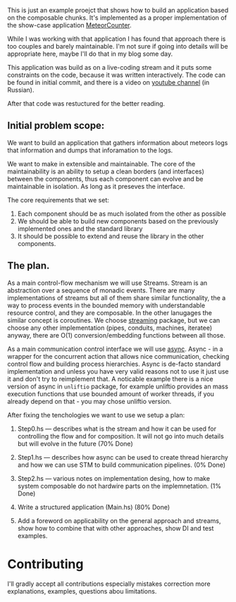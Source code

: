 This is just an example proejct that shows how to build an
application based on the composable chunks. It's implemented
as a proper implementation of the show-case application [MeteorCounter](https://github.com/graninas/Hydra/tree/master/app/MeteorCounter).

While I was working with that application I has found that approach there
is too couples and barely maintainable. I'm not sure if going into details
will be appropriate here, maybe I'll do that in my blog some day.

This application was build as on a live-coding stream and it puts some
constraints on the code, because it was written interactively. The code
can be found in initial commit, and there is a video on [youtube
channel](https://youtu.be/ECO0GJPw8Bo) (in Russian).


After that code was restuctured for the better reading.

## Initial problem scope:

We want to build an application that gathers information about meteors
logs that information and dumps that inforamation to the logs.

We want to make in extensible and maintainable. The core of the maintainability
is an ability to setup a clean borders (and interfaces) between the components,
thus each component can evolve and be maintainable in isolation. As long as it
preseves the interface. 

The core requirements that we set:

  1. Each component should be as much isolated from the other as possible
  2. We should be able to build new components based on the previously implemented
     ones and the standard library
  3. It should be possible to extend and reuse the library in the other components.

## The plan.

As a main control-flow mechanism we will use Streams. Stream is an abstraction over
a sequence of monadic events. There are many implementations of streams but all of
them share similar functionality, the a way to process events in the bounded memory
with understandable resource control, and they are composable. In the other lanugages
the similar concept is coroutines.
We choose [streaming](https://hackage.haskell.org/package/streaming) package, but
we can choose any other implementation (pipes, conduits, machines, iteratee) anyway,
there are O(1) conversion/embedding functions between all those.

As a main communication control interface we will use [async](https://hackage.haskell.org/package/async). Async - in a wrapper
for the concurrent action that allows nice communication, checking control flow and
building process hierarchies. Async is de-facto standard implementation and unless
you have very valid reasons not to use it just use it and don't try to reimplement
that. A noticable example there is a nice version of async in `unliftio` package, for example unliftio
provides an mass execution functions that use bounded amount of worker threads, if
you already depend on that - you may chose unliftio version.

After fixing the tenchologies we want to use we setup a plan:

  1. Step0.hs — describes what is the stream and how it can be used for controlling
      the flow and for composition. It will not go into much details but will evolve
      in the future
      (70% Done)

  2. Step1.hs — describes how async can be used to create thread hierarchy and how
      we can use STM to build communication pipelines.
      (0% Done)

  3. Step2.hs — various notes on implementation desing, how to make system composable
       do not hardwire parts on the implemnetation.
     (1% Done)

  4. Write a structured application (Main.hs)
     (80% Done)

  5. Add a foreword on applicability on the general approach and streams, show
     how to combine that with other approaches, show DI and test examples.


# Contributing

I'll gradly accept all contributions especially mistakes correction more explanations, 
examples, questions abou limitations.


